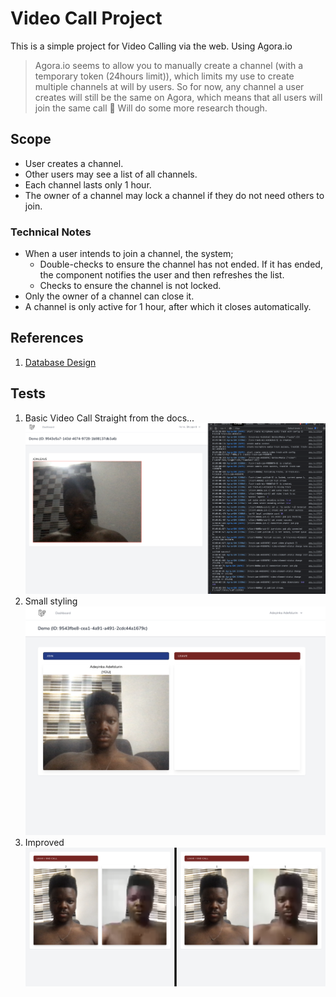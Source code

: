 # Video Call Project
This is a simple project for Video Calling via the web. Using Agora.io

> Agora.io seems to allow you to manually create a channel (with a temporary token (24hours limit)), which limits my use to create multiple channels at will by users.
> So for now, any channel a user creates will still be the same on Agora, which means that all users will join the same call 🤢
> Will do some more research though.

## Scope
- User creates a channel.
- Other users may see a list of all channels.
- Each channel lasts only 1 hour.
- The owner of a channel may lock a channel if they do not need others to join.

### Technical Notes
- When a user intends to join a channel, the system;
  - Double-checks to ensure the channel has not ended. If it has ended, the component notifies the user and then refreshes the list.
  - Checks to ensure the channel is not locked.
- Only the owner of a channel can close it.
- A channel is only active for 1 hour, after which it closes automatically.

## References
1. [Database Design](https://dbdiagram.io/d/61ceb4b03205b45b73d2ab20)

## Tests
1. Basic Video Call
   Straight from the docs...
   ![Test 1](public/test1.png)
2. Small styling
   ![Test 2](public/test2.png)
3. Improved
   ![Test 3](public/test3.png)
